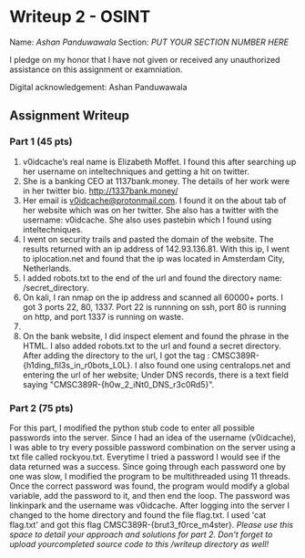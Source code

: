 # Writeup 2 - OSINT

Name: *Ashan Panduwawala*
Section: *PUT YOUR SECTION NUMBER HERE*

I pledge on my honor that I have not given or received any unauthorized assistance on this assignment or examniation.

Digital acknowledgement: Ashan Panduwawala

## Assignment Writeup

### Part 1 (45 pts)

1. v0idcache’s real name is Elizabeth Moffet. I found this after searching up her username on inteltechniques and getting a hit on twitter. 
2. She is a banking CEO at 1137bank.money. The details of her work were in her twitter bio. http://1337bank.money/
3. Her email is v0idcache@protonmail.com. I found it on the about tab of her website which was on her twitter. She also has a twitter with the username: v0idcache. She also uses pastebin which I found using inteltechniques.
4. I went on security trails and pasted the domain of the website. The results returned with an ip address of 142.93.136.81. With this ip, I went to iplocation.net and found that the ip was located in Amsterdam City, Netherlands.
5. I added robots.txt to the end of the url and found the directory name: /secret_directory.
6. On kali, I ran nmap on the ip address and scanned all 60000+ ports. I got 3 ports 22, 80, 1337. Port 22 is runnning on ssh, port 80 is running on http, and port 1337 is running on waste.
7.
8. On the bank website, I did inspect element and found the phrase <!-- Good find! CMSC389R-{h1dd3n_1n_plain_5ight} --> in the HTML. I also added robots.txt to the url and found a secret directory. After adding the directory to the url, I got the tag : CMSC389R-{h1ding_fil3s_in_r0bots_L0L}. I also found one using centralops.net and entering the url of her website; Under DNS records, there is a text  field saying "CMSC389R-{h0w_2_iNt0_DNS_r3c0Rd5}". 



### Part 2 (75 pts)
For this part, I modified the python stub code to enter all possible passwords into the server. Since I had an idea of the username (v0idcache), I was able to try every possible password combination on the server using a txt file called rockyou.txt. Everytime I tried a password I would see if the data returned was a success. Since going through each password one by one was slow, I modified the program to be multithreaded using 11 threads. Once the correct password was found, the program would modify a global variable, add the password to it, and then end the loop. The password was linkinpark and the username was v0idcache. After logging into the server I changed to the home directory and found the file flag.txt. I used 'cat flag.txt' and got this flag CMSC389R-{brut3_f0rce_m4ster}.
*Please use this space to detail your approach and solutions for part 2. Don't forget to upload yourcompleted source code to this /writeup directory as well!*
